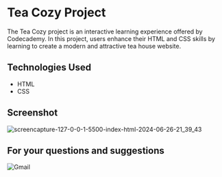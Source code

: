 # Tea Cozy Project
The Tea Cozy project is an interactive learning experience offered by Codecademy. In this project, users enhance their HTML and CSS skills by learning to create a modern and attractive tea house website.
## Technologies Used

- HTML
- CSS


## Screenshot

![screencapture-127-0-0-1-5500-index-html-2024-06-26-21_39_43](https://github.com/MehmetPolat20/tea-cozy-project/assets/150278524/3bc195ec-f6fd-4039-ad68-bf4ead494ecb)









## For your questions and suggestions
<a href="mailto:mehmet.polat2035@gmail.com" target="_blank" style="text-decoration: none;">
    <img src="https://img.shields.io/badge/Gmail-D14836.svg?style=for-the-badge&logo=Gmail&logoColor=white" alt="Gmail">
</a>
